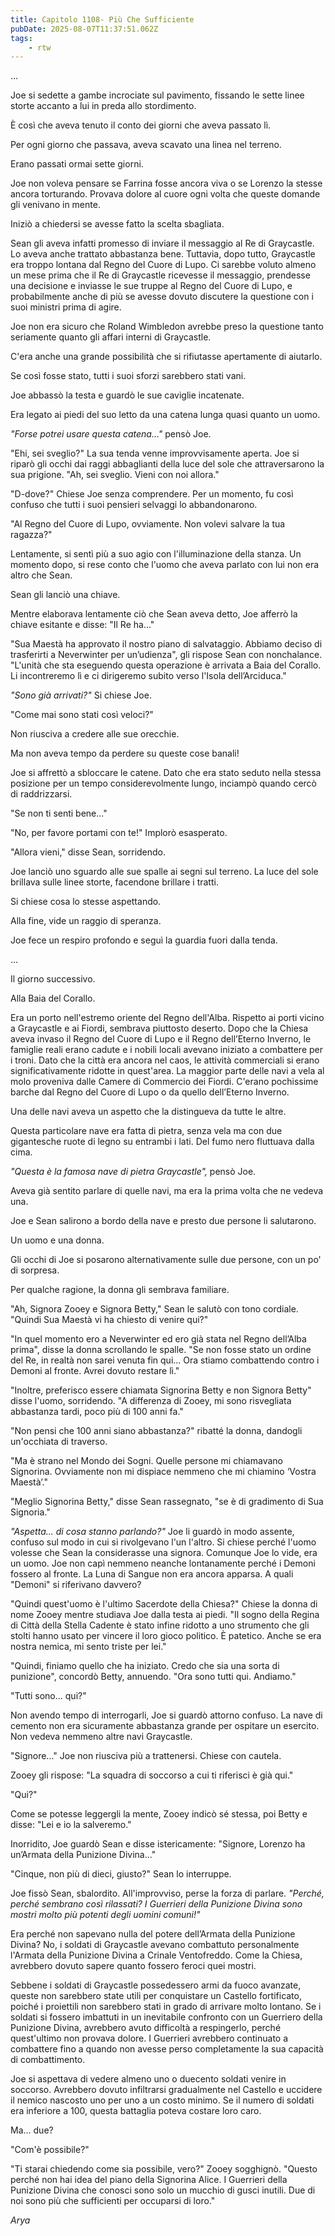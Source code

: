 ```yaml
---
title: Capitolo 1108- Più Che Sufficiente
pubDate: 2025-08-07T11:37:51.062Z
tags:
    - rtw
---
```













…






Joe si sedette a gambe incrociate sul pavimento, fissando le sette linee storte accanto a lui in preda allo stordimento.






È così che aveva tenuto il conto dei giorni che aveva passato lì.






Per ogni giorno che passava, aveva scavato una linea nel terreno.






Erano passati ormai sette giorni.






Joe non voleva pensare se Farrina fosse ancora viva o se Lorenzo la stesse ancora torturando. Provava dolore al cuore ogni volta che queste domande gli venivano in mente.






Iniziò a chiedersi se avesse fatto la scelta sbagliata.






Sean gli aveva infatti promesso di inviare il messaggio al Re di Graycastle. Lo aveva anche trattato abbastanza bene. Tuttavia, dopo tutto, Graycastle era troppo lontana dal Regno del Cuore di Lupo. Ci sarebbe voluto almeno un mese prima che il Re di Graycastle ricevesse il messaggio, prendesse una decisione e inviasse le sue truppe al Regno del Cuore di Lupo, e probabilmente anche di più se avesse dovuto discutere la questione con i suoi ministri prima di agire.






Joe non era sicuro che Roland Wimbledon avrebbe preso la questione tanto seriamente quanto gli affari interni di Graycastle.






C'era anche una grande possibilità che si rifiutasse apertamente di aiutarlo.






Se così fosse stato, tutti i suoi sforzi sarebbero stati vani.






Joe abbassò la testa e guardò le sue caviglie incatenate.






Era legato ai piedi del suo letto da una catena lunga quasi quanto un uomo.






<em>"Forse potrei usare questa catena..."</em> pensò Joe.






"Ehi, sei sveglio?" La sua tenda venne improvvisamente aperta. Joe si riparò gli occhi dai raggi abbaglianti della luce del sole che attraversarono la sua prigione. "Ah, sei sveglio. Vieni con noi allora."






"D-dove?" Chiese Joe senza comprendere. Per un momento, fu così confuso che tutti i suoi pensieri selvaggi lo abbandonarono.






"Al Regno del Cuore di Lupo, ovviamente. Non volevi salvare la tua ragazza?"






Lentamente, si sentì più a suo agio con l'illuminazione della stanza. Un momento dopo, si rese conto che l'uomo che aveva parlato con lui non era altro che Sean.






Sean gli lanciò una chiave.






Mentre elaborava lentamente ciò che Sean aveva detto, Joe afferrò la chiave esitante e disse: "Il Re ha..."






"Sua Maestà ha approvato il nostro piano di salvataggio. Abbiamo deciso di trasferirti a Neverwinter per un’udienza", gli rispose Sean con nonchalance. "L'unità che sta eseguendo questa operazione è arrivata a Baia del Corallo. Li incontreremo lì e ci dirigeremo subito verso l'Isola dell’Arciduca."






<em>"Sono già arrivati?"</em> Si chiese Joe.






"Come mai sono stati così veloci?"






Non riusciva a credere alle sue orecchie.






Ma non aveva tempo da perdere su queste cose banali!






Joe si affrettò a sbloccare le catene. Dato che era stato seduto nella stessa posizione per un tempo considerevolmente lungo, inciampò quando cercò di raddrizzarsi.






"Se non ti senti bene..."






"No, per favore portami con te!" Implorò esasperato.






"Allora vieni," disse Sean, sorridendo.






Joe lanciò uno sguardo alle sue spalle ai segni sul terreno. La luce del sole brillava sulle linee storte, facendone brillare i tratti.






Si chiese cosa lo stesse aspettando.






Alla fine, vide un raggio di speranza.






Joe fece un respiro profondo e seguì la guardia fuori dalla tenda.






...






Il giorno successivo.






Alla Baia del Corallo.






Era un porto nell'estremo oriente del Regno dell'Alba. Rispetto ai porti vicino a Graycastle e ai Fiordi, sembrava piuttosto deserto. Dopo che la Chiesa aveva invaso il Regno del Cuore di Lupo e il Regno dell’Eterno Inverno, le famiglie reali erano cadute e i nobili locali avevano iniziato a combattere per i troni. Dato che la città era ancora nel caos, le attività commerciali si erano significativamente ridotte in quest'area. La maggior parte delle navi a vela al molo proveniva dalle Camere di Commercio dei Fiordi. C'erano pochissime barche dal Regno del Cuore di Lupo o da quello dell’Eterno Inverno.






Una delle navi aveva un aspetto che la distingueva da tutte le altre.






Questa particolare nave era fatta di pietra, senza vela ma con due gigantesche ruote di legno su entrambi i lati. Del fumo nero fluttuava dalla cima.






<em>"Questa è la famosa nave di pietra Graycastle",</em> pensò Joe.






Aveva già sentito parlare di quelle navi, ma era la prima volta che ne vedeva una.






Joe e Sean salirono a bordo della nave e presto due persone li salutarono.






Un uomo e una donna.






Gli occhi di Joe si posarono alternativamente sulle due persone, con un po' di sorpresa.






Per qualche ragione, la donna gli sembrava familiare.






"Ah, Signora Zooey e Signora Betty," Sean le salutò con tono cordiale. "Quindi Sua Maestà vi ha chiesto di venire qui?"






"In quel momento ero a Neverwinter ed ero già stata nel Regno dell’Alba prima", disse la donna scrollando le spalle. "Se non fosse stato un ordine del Re, in realtà non sarei venuta fin qui... Ora stiamo combattendo contro i Demoni al fronte. Avrei dovuto restare lì."






"Inoltre, preferisco essere chiamata Signorina Betty e non Signora Betty" disse l'uomo, sorridendo. "A differenza di Zooey, mi sono risvegliata abbastanza tardi, poco più di 100 anni fa."






"Non pensi che 100 anni siano abbastanza?" ribatté la donna, dandogli un'occhiata di traverso.






"Ma è strano nel Mondo dei Sogni. Quelle persone mi chiamavano Signorina. Ovviamente non mi dispiace nemmeno che mi chiamino ‘Vostra Maestà’."






"Meglio Signorina Betty," disse Sean rassegnato, "se è di gradimento di Sua Signoria."






<em>"Aspetta... di cosa stanno parlando?"</em> Joe li guardò in modo assente, confuso sul modo in cui si rivolgevano l'un l'altro. Si chiese perché l'uomo volesse che Sean la considerasse una signora. Comunque Joe lo vide, era un uomo. Joe non capì nemmeno neanche lontanamente perché i Demoni fossero al fronte. La Luna di Sangue non era ancora apparsa. A quali "Demoni" si riferivano davvero?






"Quindi quest'uomo è l'ultimo Sacerdote della Chiesa?" Chiese la donna di nome Zooey mentre studiava Joe dalla testa ai piedi. "Il sogno della Regina di Città della Stella Cadente è stato infine ridotto a uno strumento che gli stolti hanno usato per vincere il loro gioco politico. È patetico. Anche se era nostra nemica, mi sento triste per lei."






"Quindi, finiamo quello che ha iniziato. Credo che sia una sorta di punizione", concordò Betty, annuendo. "Ora sono tutti qui. Andiamo."






"Tutti sono... qui?"






Non avendo tempo di interrogarli, Joe si guardò attorno confuso. La nave di cemento non era sicuramente abbastanza grande per ospitare un esercito. Non vedeva nemmeno altre navi Graycastle.






"Signore..." Joe non riusciva più a trattenersi. Chiese con cautela.






Zooey gli rispose: "La squadra di soccorso a cui ti riferisci è già qui."






"Qui?"






Come se potesse leggergli la mente, Zooey indicò sé stessa, poi Betty e disse: "Lei e io la salveremo."






Inorridito, Joe guardò Sean e disse istericamente: "Signore, Lorenzo ha un’Armata della Punizione Divina..."






"Cinque, non più di dieci, giusto?" Sean lo interruppe.






Joe fissò Sean, sbalordito. All'improvviso, perse la forza di parlare. <em>"Perché, perché sembrano così rilassati? I Guerrieri della Punizione Divina sono mostri molto più potenti degli uomini comuni!"</em>






Era perché non sapevano nulla del potere dell’Armata della Punizione Divina? No, i soldati di Graycastle avevano combattuto personalmente l'Armata della Punizione Divina a Crinale Ventofreddo. Come la Chiesa, avrebbero dovuto sapere quanto fossero feroci quei mostri.






Sebbene i soldati di Graycastle possedessero armi da fuoco avanzate, queste non sarebbero state utili per conquistare un Castello fortificato, poiché i proiettili non sarebbero stati in grado di arrivare molto lontano. Se i soldati si fossero imbattuti in un inevitabile confronto con un Guerriero della Punizione Divina, avrebbero avuto difficoltà a respingerlo, perché quest'ultimo non provava dolore. I Guerrieri avrebbero continuato a combattere fino a quando non avesse perso completamente la sua capacità di combattimento.






Joe si aspettava di vedere almeno uno o duecento soldati venire in soccorso. Avrebbero dovuto infiltrarsi gradualmente nel Castello e uccidere il nemico nascosto uno per uno a un costo minimo. Se il numero di soldati era inferiore a 100, questa battaglia poteva costare loro caro.






Ma... due?






"Com'è possibile?"






"Ti starai chiedendo come sia possibile, vero?" Zooey sogghignò. "Questo perché non hai idea del piano della Signorina Alice. I Guerrieri della Punizione Divina che conosci sono solo un mucchio di gusci inutili. Due di noi sono più che sufficienti per occuparsi di loro."






<em>Arya</em>


                                


                                




